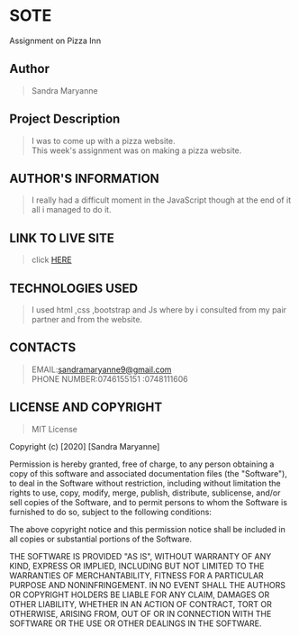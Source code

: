 # SOTE
Assignment on Pizza Inn
 
  ## Author
 > Sandra Maryanne
 
 ## Project Description
 > I was to come up with a pizza website.<br>
 > This week's assignment was on making a pizza website.
 
 ## AUTHOR'S INFORMATION
 > I really had a difficult moment in the JavaScript though at the end of it all i managed to do it.
 
 ## LINK TO LIVE SITE
 > click [HERE](https://github.com/LukindoSandra/SOTE/tree/master)
 
 ## TECHNOLOGIES USED
 > I used html ,css ,bootstrap and Js where by i consulted from my pair partner and from the website.
 
 ## CONTACTS
 > EMAIL:sandramaryanne9@gmail.com<br>
 > PHONE NUMBER:0746155151
               :0748111606
               
 ## LICENSE AND COPYRIGHT
 > MIT License
 
 Copyright (c) [2020] [Sandra Maryanne]

Permission is hereby granted, free of charge, to any person obtaining a copy
of this software and associated documentation files (the "Software"), to deal
in the Software without restriction, including without limitation the rights
to use, copy, modify, merge, publish, distribute, sublicense, and/or sell
copies of the Software, and to permit persons to whom the Software is
furnished to do so, subject to the following conditions:

The above copyright notice and this permission notice shall be included in all
copies or substantial portions of the Software.

THE SOFTWARE IS PROVIDED "AS IS", WITHOUT WARRANTY OF ANY KIND, EXPRESS OR
IMPLIED, INCLUDING BUT NOT LIMITED TO THE WARRANTIES OF MERCHANTABILITY,
FITNESS FOR A PARTICULAR PURPOSE AND NONINFRINGEMENT. IN NO EVENT SHALL THE
AUTHORS OR COPYRIGHT HOLDERS BE LIABLE FOR ANY CLAIM, DAMAGES OR OTHER
LIABILITY, WHETHER IN AN ACTION OF CONTRACT, TORT OR OTHERWISE, ARISING FROM,
OUT OF OR IN CONNECTION WITH THE SOFTWARE OR THE USE OR OTHER DEALINGS IN THE
SOFTWARE.
 
